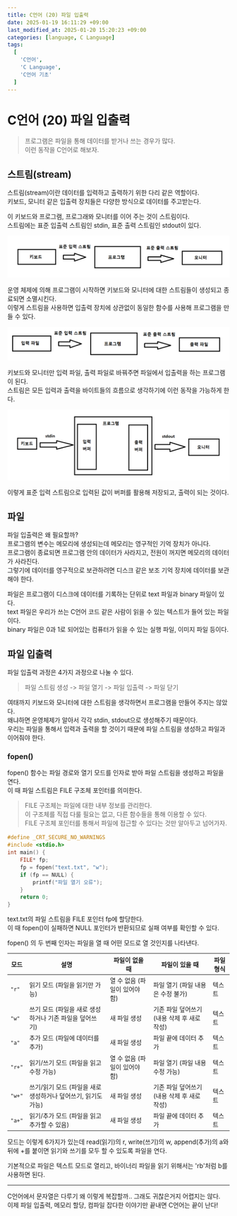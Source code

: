 ```yaml
---
title: C언어 (20) 파일 입출력
date: 2025-01-19 16:11:29 +09:00
last_modified_at: 2025-01-20 15:20:23 +09:00
categories: [language, C Language]
tags:
  [
    'C언어',
    'C Language',
    'C언어 기초'
  ]
---
```

# **C언어 (20) 파일 입출력**
> 프로그램은 파일을 통해 데이터를 받거나 쓰는 경우가 많다.<br>
> 이런 동작을 C언어로 해보자.

## 스트림(stream)
스트림(stream)이란 데이터를 입력하고 출력하기 위한 다리 같은 역할이다.<br>
키보드, 모니터 같은 입출력 장치들은 다양한 방식으로 데이터를 주고받는다.<br>

이 키보드와 프로그램, 프로그래뫄 모니터를 이어 주는 것이 스트림이다.<br>
스트림에는 표준 입출력 스트림인 stdin, 표준 출력 스트림인 stdout이 있다.<br>

![image](/assets/img/C_lang/20_1.PNG)

운영 체제에 의해 프로그램이 시작하면 키보드와 모니터에 대한 스트림들이 생성되고 종료되면 소멸시킨다.<br>
이렇게 스트림을 사용하면 입출력 장치에 상관없이 동일한 함수를 사용해 프로그램을 만들 수 있다.<br>

![image](/assets/img/C_lang/20_2.PNG)

키보드와 모니터만 입력 파일, 출력 파일로 바꿔주면 파일에서 입출력을 하는 프로그램이 된다.<br>
스트림은 모든 입력과 출력을 바이트들의 흐름으로 생각하기에 이런 동작을 가능하게 한다.<br>

![image](/assets/img/C_lang/18_3.PNG)

이렇게 표준 입력 스트림으로 입력된 값이 버퍼를 활용해 저장되고, 출력이 되는 것이다.<br>

## 파일
파일 입출력은 왜 필요할까?<br>
프로그램의 변수는 메모리에 생성되는데 메모리는 영구적인 기억 장치가 아니다.<br>
프로그램이 종료되면 프로그램 안의 데이터가 사라지고, 전원이 꺼지면 메모리의 데이터가 사라진다.<br>
그렇기에 데이터를 영구적으로 보관하려면 디스크 같은 보조 기억 장치에 데이터를 보관해야 한다.<br>

파일은 프로그램이 디스크에 데이터를 기록하는 단위로 text 파일과 binary 파일이 있다.<br>
text 파일은 우리가 쓰는 C언어 코드 같은 사람이 읽을 수 있는 텍스트가 들어 있는 파일이다.<br>
binary 파일은 0과 1로 되어있는 컴퓨터가 읽을 수 있는 실행 파일, 이미지 파일 등이다.<br>

## 파일 입출력
파일 입출력 과정은 4가지 과정으로 나눌 수 있다.<br>
> 파일 스트림 생성 -> 파일 열기 -> 파일 입출력 -> 파일 닫기

여태까지 키보드와 모니터에 대한 스트림을 생각하면서 프로그램을 만들어 주지는 않았다.<br>
왜냐하면 운영체제가 알아서 각각 stdin, stdout으로 생성해주기 때문이다.<br>
우리는 파일을 통해서 입력과 출력을 할 것이기 때문에 파일 스트림을 생성하고 파일과 이어줘야 한다.<br>

### fopen()
fopen() 함수는 파일 경로와 열기 모드를 인자로 받아 파일 스트림을 생성하고 파일을 연다.<br>
이 때 파일 스트림은 FILE 구조체 포인터를 의미한다.<br>

> FILE 구조체는 파일에 대한 내부 정보를 관리한다.<br>
> 이 구조체를 직접 다룰 필요는 없고, 다른 함수들을 통해 이용할 수 있다.<br>
> FILE 구조체 포인터를 통해서 파일에 접근할 수 있다는 것만 알아두고 넘어가자.<br>

```c
#define _CRT_SECURE_NO_WARNINGS
#include <stdio.h>
int main() {
	FILE* fp;
	fp = fopen("text.txt", "w");
	if (fp == NULL) {
		printf("파일 열기 오류");
	}
	return 0;
}
```
text.txt의 파일 스트림을 FILE 포인터 fp에 할당한다.<br>
이 때 fopen()이 실패하면 NULL 포인터가 반환되므로 실패 여부를 확인할 수 있다.<br>

fopen() 의 두 번째 인자는 파일을 열 때 어떤 모드로 열 것인지를 나타낸다.<br>

| **모드**   | **설명**                                                            | **파일이 없을 때**              | **파일이 있을 때**                         | **파일 형식** |
|------------|---------------------------------------------------------------------|--------------------------------|-------------------------------------------|---------------|
| `"r"`      | 읽기 모드 (파일을 읽기만 가능)                                       | 열 수 없음 (파일이 있어야 함)   | 파일 열기 (파일 내용은 수정 불가)        | 텍스트         |
| `"w"`      | 쓰기 모드 (파일을 새로 생성하거나 기존 파일을 덮어쓰기)             | 새 파일 생성                   | 기존 파일 덮어쓰기 (내용 삭제 후 새로 작성) | 텍스트         |
| `"a"`      | 추가 모드 (파일에 데이터를 추가)                                     | 새 파일 생성                   | 파일 끝에 데이터 추가                    | 텍스트         |
| `"r+"`     | 읽기/쓰기 모드 (파일을 읽고 수정 가능)                               | 열 수 없음 (파일이 있어야 함)   | 파일 열기 (파일 내용 수정 가능)          | 텍스트         |
| `"w+"`     | 쓰기/읽기 모드 (파일을 새로 생성하거나 덮어쓰기, 읽기도 가능)       | 새 파일 생성                   | 기존 파일 덮어쓰기 (내용 삭제 후 새로 작성) | 텍스트         |
| `"a+"`     | 읽기/추가 모드 (파일을 읽고 추가할 수 있음)                         | 새 파일 생성                   | 파일 끝에 데이터 추가                    | 텍스트         |

모드는 이렇게 6가지가 있는데 read(읽기)의 r, write(쓰기)의 w, append(추가)의 a와<br>
뒤에 +를 붙이면 읽기와 쓰기를 모두 할 수 있도록 파일을 연다.<br>

기본적으로 파일은 텍스트 모드로 열리고, 바이너리 파일을 읽기 위해서는 'rb'처럼 b를 사용하면 된다.<br>

---
C언어에서 문자열은 다루기 왜 이렇게 복잡할까.. 그래도 귀찮은거지 어렵지는 않다.<br>
이제 파일 입출력, 메모리 할당, 컴파일 잡다한 이야기만 끝내면 C언어는 끝이 난다!